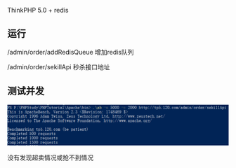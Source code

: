 ThinkPHP 5.0 + redis
## 运行
/admin/order/addRedisQueue 增加redis队列

/admin/order/sekillApi 秒杀接口地址

## 测试并发
![效果图](https://raw.githubusercontent.com/ekk0/php-redis/master/1.png)

没有发现超卖情况或抢不到情况



